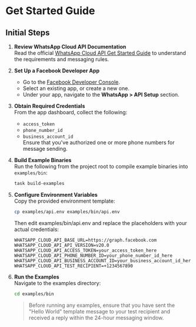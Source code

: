 # Get Started Guide

## Initial Steps

1. **Review WhatsApp Cloud API Documentation**  
   Read the official [WhatsApp Cloud API Get Started Guide](https://developers.facebook.com/docs/whatsapp/cloud-api/get-started) to understand the requirements and messaging rules.

2. **Set Up a Facebook Developer App**
    - Go to the [Facebook Developer Console](https://developers.facebook.com/apps).
    - Select an existing app, or create a new one.
    - Under your app, navigate to the **WhatsApp > API Setup** section.

3. **Obtain Required Credentials**  
   From the app dashboard, collect the following:
    - `access_token`
    - `phone_number_id`
    - `business_account_id`  
      Ensure that you've authorized one or more phone numbers for message sending.

4. **Build Example Binaries**  
   Run the following from the project root to compile example binaries into `examples/bin`:

   ```bash
   task build-examples
   ```

5. **Configure Environment Variables**  
   Copy the provided environment template:

   ```bash
   cp examples/api.env examples/bin/api.env
   ```
   Then edit examples/bin/api.env and replace the placeholders with your actual credentials:

    ```dotenv
    WHATSAPP_CLOUD_API_BASE_URL=https://graph.facebook.com
    WHATSAPP_CLOUD_API_API_VERSION=v20.0
    WHATSAPP_CLOUD_API_ACCESS_TOKEN=your_access_token_here
    WHATSAPP_CLOUD_API_PHONE_NUMBER_ID=your_phone_number_id_here
    WHATSAPP_CLOUD_API_BUSINESS_ACCOUNT_ID=your_business_account_id_here
    WHATSAPP_CLOUD_API_TEST_RECIPIENT=+1234567890
    ```
6. **Run the Examples**  
   Navigate to the examples directory:

   ```bash
   cd examples/bin
   ```
   > Before running any examples, ensure that you have sent the "Hello World" template message to your test recipient and received a reply within the 24-hour messaging window.